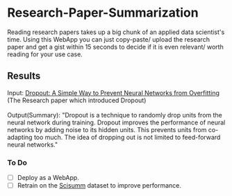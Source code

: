 # Research-Paper-Summarization

Reading research papers takes up a big chunk of an applied data scientist's time.
Using this WebApp you can just copy-paste/ upload the research paper and get a gist within 15 seconds to decide if it is even relevant/ worth reading for your use case.

## Results
Input: [Dropout: A Simple Way to Prevent Neural Networks from Overfitting](https://jmlr.org/papers/volume15/srivastava14a/srivastava14a.pdf) (The Research paper which introduced Dropout) <br> <br>
Output(Summary): "Dropout is a technique to randomly drop units from the neural network during training. Dropout improves the performance of neural networks by adding noise to its hidden units. This prevents units from co-adapting too much. The idea of dropping out is not limited to feed-forward neural networks."

### To Do
- [ ] Deploy as a WebApp.
- [ ] Retrain on the [Scisumm](https://cs.stanford.edu/~myasu/projects/scisumm_net/) dataset to improve performance.
